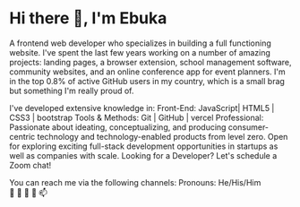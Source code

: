 # Hi there 👋, I'm Ebuka

A frontend web developer who specializes in building a full functioning website.
I've spent the last few years working on a number of amazing projects: landing pages, a browser extension, school management software, community websites, and an online conference app for event planners. I'm in the top 0.8% of active GitHub users in my country, which is a small brag but something I'm really proud of.

I've developed extensive knowledge in:
Front-End: JavaScript| HTML5 | CSS3 | bootstrap
Tools & Methods: Git | GitHub | vercel
Professional: 
Passionate about ideating, conceptualizing, and producing consumer-centric technology and technology-enabled products from level zero. Open for exploring exciting full-stack development opportunities in startups as well as companies with scale.
Looking for a Developer? Let's schedule a Zoom chat!

You can reach me via the following channels:
Pronouns: He/His/Him<br/>
👋 👀 🌱 💞️ 📫 
